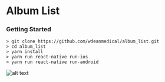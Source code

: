 # Album List

### Getting Started

```
> git clone https://github.com/wdeanmedical/album_list.git
> cd album_list
> yarn install
> yarn run react-native run-ios
> yarn run react-native run-android
```

![alt text](https://recordit.co/XvkoNt7Wkj.gif "Application in action")
